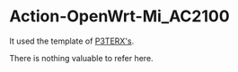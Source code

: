 # Action-OpenWrt-Mi_AC2100

It used the template of [P3TERX's](https://github.com/P3TERX/Actions-OpenWrt).

There is nothing valuable to refer here.
